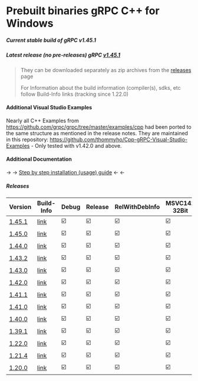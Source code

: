 # Prebuilt binaries gRPC C++ for Windows
##### Current stable build of gRPC v1.45.1
##### Latest release (no pre-releases) gRPC [v1.45.1](https://github.com/grpc/grpc/releases/tag/v1.45.1) 

> They can be downloaded separately as zip archives from the  [releases](https://github.com/thommyho/gRPC_windows/releases) page
> 
> For Information about the build information (compiler(s), sdks, etc follow Build-Info links (tracking since 1.22.0)

#### Additional Visual Studio Examples
Nearly all C++ Examples from https://github.com/grpc/grpc/tree/master/examples/cpp had been ported to the same structure as mentioned in the release notes.
They are maintained in this repository: https://github.com/thommyho/Cpp-gRPC-Visual-Studio-Examples - Only tested with v1.42.0 and above.

#### Additional Documentation

&#8594; &#8594; [Step by step installation (usage) guide](https://thommyho.github.io/Cpp-gRPC-Windows-PreBuilts) &#8592; &#8592;

##### Releases

| Version | Build-Info | Debug | Release  | RelWithDebInfo | MSVC142 32Bit | MSVC142 64Bit | MSVC141 32 Bit | MSVC141 64 Bit | MSVC140 32 Bit | MSVC140 64 Bit | Example |
|---------|------------|-------|----------|----------------|---------------|---------------|----------------|----------------|----------------|----------------|---------|
| [1.45.1 ](https://github.com/thommyho/gRPC_windows/releases/tag/v1.45.1) | [link](https://github.com/thommyho/gRPC_windows_prebuilt/tree/v1.45.1) | :ballot_box_with_check: | :ballot_box_with_check: | :ballot_box_with_check:              | :ballot_box_with_check:             | :ballot_box_with_check:             | :ballot_box_with_check:              | :ballot_box_with_check:              | :ballot_box_with_check:              | :ballot_box_with_check:              | :ballot_box_with_check:       |
| [1.45.0 ](https://github.com/thommyho/gRPC_windows/releases/tag/v1.45.0) | [link](https://github.com/thommyho/gRPC_windows_prebuilt/tree/v1.45.0) | :ballot_box_with_check: | :ballot_box_with_check: | :ballot_box_with_check:              | :ballot_box_with_check:             | :ballot_box_with_check:             | :ballot_box_with_check:              | :ballot_box_with_check:              | :ballot_box_with_check:              | :ballot_box_with_check:              | :ballot_box_with_check:       |
| [1.44.0 ](https://github.com/thommyho/gRPC_windows/releases/tag/v1.44.0) | [link](https://github.com/thommyho/gRPC_windows_prebuilt/tree/v1.44.0) | :ballot_box_with_check: | :ballot_box_with_check: | :ballot_box_with_check:              | :ballot_box_with_check:             | :ballot_box_with_check:             | :ballot_box_with_check:              | :ballot_box_with_check:              | :ballot_box_with_check:              | :ballot_box_with_check:              | :ballot_box_with_check:       |
| [1.43.2 ](https://github.com/thommyho/gRPC_windows/releases/tag/v1.43.2) | [link](https://github.com/thommyho/gRPC_windows_prebuilt/tree/v1.43.2) | :ballot_box_with_check: | :ballot_box_with_check: | :ballot_box_with_check:              | :ballot_box_with_check:             | :ballot_box_with_check:             | :ballot_box_with_check:              | :ballot_box_with_check:              | :ballot_box_with_check:              | :ballot_box_with_check:              | :ballot_box_with_check:       |
| [1.43.0 ](https://github.com/thommyho/gRPC_windows/releases/tag/v1.43.0) | [link](https://github.com/thommyho/gRPC_windows_prebuilt/tree/v1.43.0) | :ballot_box_with_check: | :ballot_box_with_check: | :ballot_box_with_check:              | :ballot_box_with_check:             | :ballot_box_with_check:             | :ballot_box_with_check:              | :ballot_box_with_check:              | :ballot_box_with_check:              | :ballot_box_with_check:              | :ballot_box_with_check:       |
| [1.42.0 ](https://github.com/thommyho/gRPC_windows/releases/tag/v1.42.0) | [link](https://github.com/thommyho/gRPC_windows_prebuilt/tree/v1.42.0) | :ballot_box_with_check: | :ballot_box_with_check: | :ballot_box_with_check:              | :ballot_box_with_check:             | :ballot_box_with_check:             | :ballot_box_with_check:              | :ballot_box_with_check:              | :ballot_box_with_check:              | :ballot_box_with_check:              | :ballot_box_with_check:       |
| [1.41.1 ](https://github.com/thommyho/gRPC_windows/releases/tag/v1.41.1) | [link](https://github.com/thommyho/gRPC_windows_prebuilt/tree/v1.41.1) | :ballot_box_with_check: | :ballot_box_with_check: | :ballot_box_with_check:              | :ballot_box_with_check:             | :ballot_box_with_check:             | :ballot_box_with_check:              | :ballot_box_with_check:              | :ballot_box_with_check:              | :ballot_box_with_check:              | :ballot_box_with_check:       |
| [1.41.0 ](https://github.com/thommyho/gRPC_windows/releases/tag/v1.41.0) | [link](https://github.com/thommyho/gRPC_windows_prebuilt/tree/v1.41.0) | :ballot_box_with_check: | :ballot_box_with_check: | :ballot_box_with_check:              | :ballot_box_with_check:             | :ballot_box_with_check:             | :ballot_box_with_check:              | :ballot_box_with_check:              | :ballot_box_with_check:              | :ballot_box_with_check:              | :ballot_box_with_check:       |
| [1.40.0 ](https://github.com/thommyho/gRPC_windows/releases/tag/v1.40.0) | [link](https://github.com/thommyho/gRPC_windows_prebuilt/tree/v1.40.0) | :ballot_box_with_check: | :ballot_box_with_check: | :ballot_box_with_check:              | :ballot_box_with_check:             | :ballot_box_with_check:             | :ballot_box_with_check:              | :ballot_box_with_check:              | :ballot_box_with_check:              | :ballot_box_with_check:              | :ballot_box_with_check:       |
| [1.39.1 ](https://github.com/thommyho/gRPC_windows/releases/tag/v1.39.1) | [link](https://github.com/thommyho/gRPC_windows_prebuilt/tree/v1.39.1) | :ballot_box_with_check: | :ballot_box_with_check: | :ballot_box_with_check:              | :ballot_box_with_check:             | :ballot_box_with_check:             | :ballot_box_with_check:              | :ballot_box_with_check:              | :ballot_box_with_check:              | :ballot_box_with_check:              | :ballot_box_with_check:       |
| [1.22.0 ](https://github.com/thommyho/gRPC_windows/releases/tag/v1.22.0) | [link](https://github.com/thommyho/gRPC_windows_prebuilt/tree/v1.22.0) | :ballot_box_with_check: | :ballot_box_with_check: | :ballot_box_with_check:              | :ballot_box_with_check:             | :ballot_box_with_check:             | :ballot_box_with_check:              | :ballot_box_with_check:              | :ballot_box_with_check:              | :ballot_box_with_check:              | :ballot_box_with_check:       |
| [1.21.4 ](https://github.com/thommyho/gRPC_windows/releases/tag/v1.21.4) | [link](https://github.com/thommyho/gRPC_windows_prebuilt/tree/v1.21.4) | :ballot_box_with_check: | :ballot_box_with_check: | :ballot_box_with_check:              | :ballot_box_with_check:             | :ballot_box_with_check:             | :ballot_box_with_check:              | :ballot_box_with_check:              | :ballot_box_with_check:              | :ballot_box_with_check:              | :ballot_box_with_check:       |
| [1.20.0 ](https://github.com/thommyho/gRPC_windows/releases/tag/v1.20.0) | [link](https://github.com/thommyho/gRPC_windows_prebuilt/tree/v1.20.0) | :ballot_box_with_check: | :ballot_box_with_check: | :ballot_box_with_check:              | :ballot_box_with_check:             | :ballot_box_with_check:             | :ballot_box_with_check:              | :ballot_box_with_check:              | :ballot_box_with_check:              | :ballot_box_with_check:              | :ballot_box_with_check:       |




